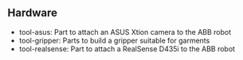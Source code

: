 Hardware
---

* tool-asus: Part to attach an ASUS Xtion camera to the ABB robot
* tool-gripper: Parts to build a gripper suitable for garments
* tool-realsense: Part to attach a RealSense D435i to the ABB robot
